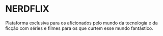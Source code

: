 # NERDFLIX
Plataforma exclusiva para os aficionados pelo mundo da tecnologia e da ficção com séries e filmes para os que curtem esse mundo fantástico. 
